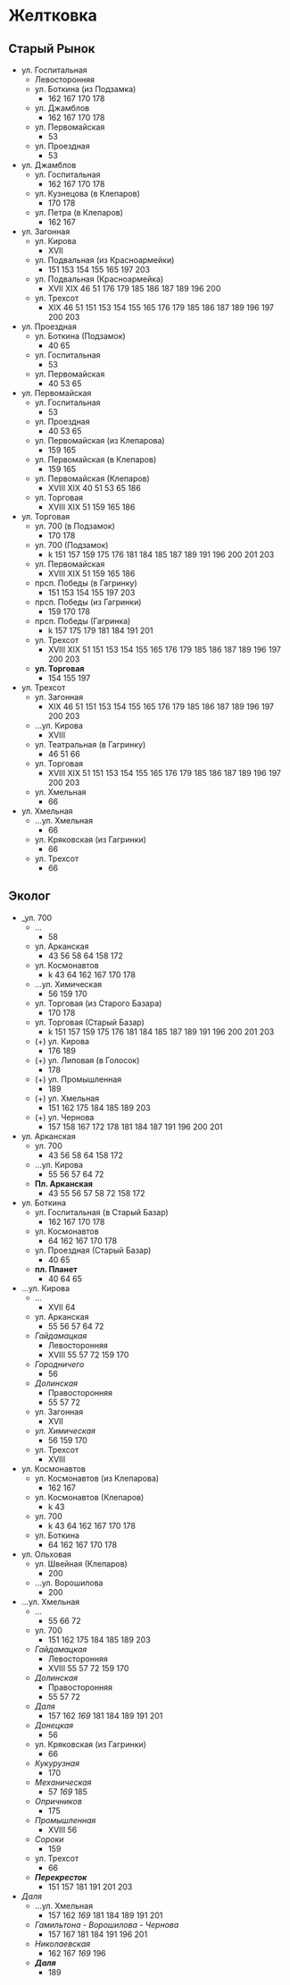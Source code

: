 # Желтковка

## Старый Рынок

* ул. Госпитальная
  * Левосторонняя
  * ул. Боткина (из Подзамка)
    * 162 167 170 178
  * ул. Джамблов
    * 162 167 170 178
  * ул. Первомайская
    * 53
  * ул. Проездная
    * 53
* ул. Джамблов
  * ул. Госпитальная
    * 162 167 170 178
  * ул. Кузнецова (в Клепаров)
    * 170 178
  * ул. Петра (в Клепаров)
    * 162 167
* ул. Загонная
  * ул. Кирова
    * XVII
  * ул. Подвальная (из Красноармейки)
    * 151 153 154 155 165 197 203
  * ул. Подвальная (Красноармейка)
    * XVII    XIX 46  51  176 179 185 186 187 189 196 200
  * ул. Трехсот
    * XIX 46  51  151 153 154 155 165 176 179 185 186 187 189 196 197 200 203
* ул. Проездная
  * ул. Боткина (Подзамок)
    * 40  65
  * ул. Госпитальная
    * 53
  * ул. Первомайская
    * 40  53  65
* ул. Первомайская
  * ул. Госпитальная
    * 53
  * ул. Проездная
    * 40  53  65
  * ул. Первомайская (из Клепарова)
    * 159 165
  * ул. Первомайская (в Клепаров)
    * 159 165
  * ул. Первомайская (Клепаров)
    * XVIII   XIX 40  51  53  65  186
  * ул. Торговая
    * XVIII   XIX 51  159 165 186
* ул. Торговая
  * ул. 700 (в Подзамок)
    * 170 178
  * ул. 700 (Подзамок)
    * k   151 157 159 175 176 181 184 185 187 189 191 196 200 201 203
  * ул. Первомайская
    * XVIII   XIX 51  159 165 186
  * прсп. Победы (в Гагринку)
    * 151 153 154 155 197 203
  * прсп. Победы (из Гагринки)
    * 159 170 178
  * прсп. Победы (Гагринка)
    * k   157 175 179 181 184 191 201
  * ул. Трехсот
    * XVIII   XIX 51  151 153 154 155 165 176 179 185 186 187 189 196 197 200 203
  * **ул. Торговая**
    * 154 155 197
* ул. Трехсот
  * ул. Загонная
    * XIX 46  51  151 153 154 155 165 176 179 185 186 187 189 196 197 200 203
  * ...ул. Кирова
    * XVIII
  * ул. Театральная (в Гагринку)
    * 46  51  66
  * ул. Торговая
    * XVIII   XIX 51  151 153 154 155 165 176 179 185 186 187 189 196 197 200 203
  * ул. Хмельная
    * 66
* ул. Хмельная
  * ...ул. Хмельная
    * 66
  * ул. Кряковская (из Гагринки)
    * 66
  * ул. Трехсот
    * 66

## Эколог

* _ул. 700
  * ...
    * 58
  * ул. Арканская
    * 43  56  58  64  158 172
  * ул. Космонавтов
    * k   43  64  162 167 170 178
  * ...ул. Химическая
    * 56  159 170
  * ул. Торговая (из Старого Базара)
    * 170 178
  * ул. Торговая (Старый Базар)
    * k   151 157 159 175 176 181 184 185 187 189 191 196 200 201 203
  * (+) ул. Кирова
    * 176 189
  * (+) ул. Липовая (в Голосок)
    * 178
  * (+) ул. Промышленная
    * 189
  * (+) ул. Хмельная
    * 151 162 175 184 185 189 203
  * (+) ул. Чернова
    * 157 158 167 172 178 181 184 187 191 196 200 201
* ул. Арканская
  * ул. 700
    * 43  56  58  64  158 172
  * ...ул. Кирова
    * 55  56  57  64  72
  * **Пл. Арканская**
    * 43  55  56  57  58  72  158 172
* ул. Боткина
  * ул. Госпитальная (в Старый Базар)
    * 162 167 170 178
  * ул. Космонавтов
    * 64  162 167 170 178
  * ул. Проездная (Старый Базар)
    * 40  65
  * **пл. Планет**
    * 40  64  65
* ...ул. Кирова
  * ...
    * XVII    64
  * ул. Арканская
    * 55  56  57  64  72
  * *Гайдамацкая*
    * Левосторонняя
    * XVIII   55  57  72  159 170
  * *Городничего*
    * 56
  * *Долинская*
    * Правосторонняя
    * 55  57  72
  * ул. Загонная
    * XVII
  * *ул. Химическая*
    * 56  159 170
  * ул. Трехсот
    * XVIII
* ул. Космонавтов
  * ул. Космонавтов (из Клепарова)
    * 162 167
  * ул. Космонавтов (Клепаров)
    * k   43
  * ул. 700
    * k   43  64  162 167 170 178
  * ул. Боткина
    * 64  162 167 170 178
* ул. Ольховая
  * ул. Швейная (Клепаров)
    * 200
  * ...ул. Ворошилова
    * 200
* ...ул. Хмельная
  * ...
    * 55  66  72
  * ул. 700
    * 151 162 175 184 185 189 203
  * *Гайдамацкая*
    * Левосторонняя
    * XVIII   55  57  72  159 170
  * *Долинская*
    * Правосторонняя
    * 55  57  72
  * *Даля*
    * 157 162 _169_   181 184 189 191 201
  * *Донецкая*
    * 56
  * ул. Кряковская (из Гагринки)
    * 66
  * *Кукурузная*
    * 170
  * *Механическая*
    * 57  _169_   185
  * *Опричников*
    * 175
  * *Промышленная*
    * XVIII   56
  * *Сороки*
    * 159
  * ул. Трехсот
    * 66
  * ***Перекресток***
    * 151 157 181 191 201 203
* *Даля*
  * ...ул. Хмельная
    * 157 162 _169_   181 184 189 191 201
  * *Гамильтона* - *Ворошилова* - *Чернова*
    * 157 167 181 184 191 196 201
  * *Николаевская*
    * 162 167 _169_   196
  * ***Даля***
    * 189

